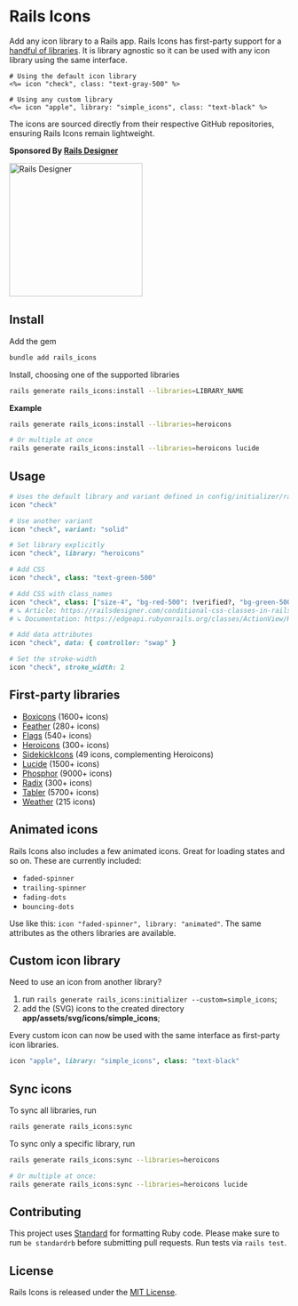 # Rails Icons

Add any icon library to a Rails app. Rails Icons has first-party support for a [handful of libraries](#first-party-libraries). It is library agnostic so it can be used with any icon library using the same interface.

```erb
# Using the default icon library
<%= icon "check", class: "text-gray-500" %>

# Using any custom library
<%= icon "apple", library: "simple_icons", class: "text-black" %>
```

The icons are sourced directly from their respective GitHub repositories, ensuring Rails Icons remain lightweight.


**Sponsored By [Rails Designer](https://railsdesigner.com/)**

<a href="https://railsdesigner.com/" target="_blank">
  <picture>
    <source media="(prefers-color-scheme: dark)" srcset="https://raw.githubusercontent.com/Rails-Designer/rails_icons/HEAD/.github/logo-dark.svg">
    <source media="(prefers-color-scheme: light)" srcset="https://raw.githubusercontent.com/Rails-Designer/rails_icons/HEAD/.github/logo-light.svg">
    <img alt="Rails Designer" src="https://raw.githubusercontent.com/Rails-Designer/rails_icons/HEAD/.github/logo-light.svg" width="240" style="max-width: 100%;">
  </picture>
</a>


## Install

Add the gem
```bash
bundle add rails_icons
```

Install, choosing one of the supported libraries
```bash
rails generate rails_icons:install --libraries=LIBRARY_NAME
```

**Example**
```bash
rails generate rails_icons:install --libraries=heroicons

# Or multiple at once
rails generate rails_icons:install --libraries=heroicons lucide
```


## Usage

```ruby
# Uses the default library and variant defined in config/initializer/rails_icons.rb
icon "check"

# Use another variant
icon "check", variant: "solid"

# Set library explicitly
icon "check", library: "heroicons"

# Add CSS
icon "check", class: "text-green-500"

# Add CSS with class_names
icon "check", class: ["size-4", "bg-red-500": !verified?, "bg-green-500": verified?]
# ↳ Article: https://railsdesigner.com/conditional-css-classes-in-rails/
# ↳ Documentation: https://edgeapi.rubyonrails.org/classes/ActionView/Helpers/TagHelper.html#method-i-token_list

# Add data attributes
icon "check", data: { controller: "swap" }

# Set the stroke-width
icon "check", stroke_width: 2
```


## First-party libraries

- [Boxicons](https://github.com/atisawd/boxicons) (1600+ icons)
- [Feather](https://github.com/feathericons/feather) (280+ icons)
- [Flags](https://github.com/lipis/flag-icons) (540+ icons)
- [Heroicons](https://github.com/tailwindlabs/heroicons) (300+ icons)
- [SidekickIcons](https://github.com/ndri/sidekickicons) (49 icons, complementing Heroicons)
- [Lucide](https://github.com/lucide-icons/lucide) (1500+ icons)
- [Phosphor](https://github.com/phosphor-icons/core) (9000+ icons)
- [Radix](https://github.com/radix-ui/icons/) (300+ icons)
- [Tabler](https://github.com/tabler/tabler-icons) (5700+ icons)
- [Weather](https://github.com/erikflowers/weather-icons) (215 icons)


## Animated icons

Rails Icons also includes a few animated icons. Great for loading states and so on. These are currently included:

- `faded-spinner`
- `trailing-spinner`
- `fading-dots`
- `bouncing-dots`

Use like this: `icon "faded-spinner", library: "animated"`. The same attributes as the others libraries are available.


## Custom icon library

Need to use an icon from another library?

1. run `rails generate rails_icons:initializer --custom=simple_icons`;
2. add the (SVG) icons to the created directory **app/assets/svg/icons/simple_icons**;

Every custom icon can now be used with the same interface as first-party icon libraries.
```ruby
icon "apple", library: "simple_icons", class: "text-black"
```


## Sync icons

To sync all libraries, run
```bash
rails generate rails_icons:sync
```

To sync only a specific library, run
```bash
rails generate rails_icons:sync --libraries=heroicons

# Or multiple at once:
rails generate rails_icons:sync --libraries=heroicons lucide
```


## Contributing

This project uses [Standard](https://github.com/testdouble/standard) for formatting Ruby code. Please make sure to run `be standardrb` before submitting pull requests. Run tests via `rails test`.


## License

Rails Icons is released under the [MIT License](https://opensource.org/licenses/MIT).
